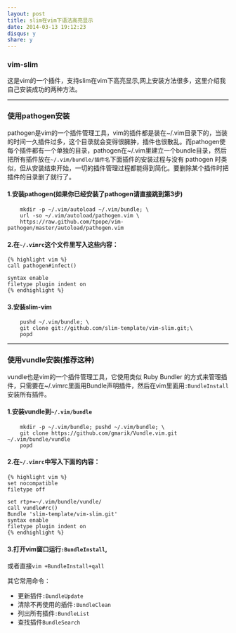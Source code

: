 ```yaml
---
layout: post
title: slim在vim下语法高亮显示
date: 2014-03-13 19:12:23 
disqus: y
share: y
---
```


### vim-slim

这是vim的一个插件，支持slim在vim下高亮显示,网上安装方法很多，这里介绍我自己安装成功的两种方法。

---

### 使用pathogen安装
pathogen是vim的一个插件管理工具，vim的插件都是装在~/.vim目录下的，当装的时间一久插件过多，这个目录就会变得很臃肿，插件也很散乱。而pathogen使每个插件都有一个单独的目录，pathogen在~/.vim里建立一个bundle目录，然后把所有插件放在`~/.vim/bundle/插件名`下面插件的安装过程与没有 pathogen 时类似，但从安装结束开始，一切的插件管理过程都能得到简化。要删除某个插件时把插件的目录删了就行了。

#### 1.安装pathogen(如果你已经安装了pathogen请直接跳到第3步)

        mkdir -p ~/.vim/autoload ~/.vim/bundle; \
        url -so ~/.vim/autoload/pathogen.vim \
        https://raw.github.com/tpope/vim-pathogen/master/autoload/pathogen.vim


#### 2.在`~/.vimrc`这个文件里写入这些内容：

    {% highlight vim %}
    call pathogen#infect()  

    syntax enable
    filetype plugin indent on
    {% endhighlight %}

#### 3.安装slim-vim    

        pushd ~/.vim/bundle; \
        git clone git://github.com/slim-template/vim-slim.git;\
        popd

---

### 使用vundle安装(推荐这种)
  vundle也是vim的一个插件管理工具，它使用类似 Ruby Bundler 的方式来管理插件，只需要在~/.vimrc里面用Bundle声明插件，然后在vim里面用`:BundleInstall` 安装所有插件。

#### 1.安装vundle到`~/.vim/bundle`

        mkdir -p ~/.vim/bundle; pushd ~/.vim/bundle; \
        git clone https://github.com/gmarik/Vundle.vim.git ~/.vim/bundle/vundle  
        popd


#### 2.在`~/.vimrc`中写入下面的内容：

    {% highlight vim %}
    set nocompatible 
    filetype off

    set rtp+=~/.vim/bundle/vundle/
    call vundle#rc()
    Bundle 'slim-template/vim-slim.git'
    syntax enable
    filetype plugin indent on
    {% endhighlight %}

#### 3.打开vim窗口运行`:BundleInstall`,
或者直接`vim +BundleInstall+qall`

其它常用命令：

*   更新插件`:BundleUpdate`
*   清除不再使用的插件`:BundleClean`
*   列出所有插件`:BundleList`
*   查找插件`BundleSearch`
